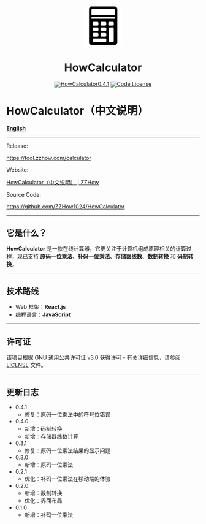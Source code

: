 <div align="center">
  <img src="public/favicon.png" width="20%" alt="HowCalculator" />
  <h1>HowCalculator</h1>
</div>
<div align="center" style="line-height: 1;">
  <a href="https://tool.zzhow.com/calculator"><img alt="HowCalculator0.4.1"
    src="https://img.shields.io/badge/HowCalculator-v0.4.1-blue"/></a>
  <a href="LICENSE"><img alt="Code License"
    src="https://img.shields.io/github/license/ZZHow1024/HowCalculator"></a>
</div>

# **HowCalculator**（中文说明）

[**English**](./README_EN.md)

---

Release:

https://tool.zzhow.com/calculator

Website:

[HowCalculator（中文说明） | ZZHow](https://www.zzhow.com/HowCalculator)

Source Code:

https://github.com/ZZHow1024/HowCalculator

---

## 它是什么？

**HowCalculator** 是一款在线计算器，它更关注于计算机组成原理相关的计算过程，现已支持 **原码一位乘法**、**补码一位乘法**、**存储器线数**、**数制转换** 和 **码制转换**。

---

## 技术路线

- Web 框架：**React.js**
- 编程语言：**JavaScript**

---

## 许可证

该项目根据 GNU 通用公共许可证 v3.0 获得许可 -
有关详细信息，请参阅 [LICENSE](https://github.com/ZZHow1024/HowCalculator/blob/main/LICENSE) 文件。

---

## 更新日志

- 0.4.1
  - 修复：原码一位乘法中的符号位错误
- 0.4.0
    - 新增：码制转换
    - 新增：存储器线数计算
- 0.3.1
    - 修复：原码一位乘法结果的显示问题
- 0.3.0
    - 新增：原码一位乘法
- 0.2.1
    - 优化：补码一位乘法在移动端的体验
- 0.2.0
    - 新增：数制转换
    - 优化：界面布局
- 0.1.0
    - 新增：补码一位乘法
